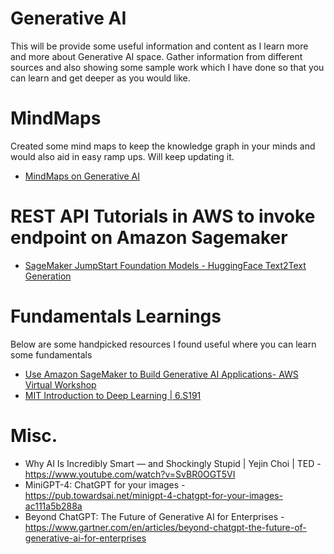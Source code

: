 # Generative AI

This will be provide some useful information and content as I learn more and more about Generative AI space. Gather information from different sources and also showing some sample work which I have done so that you can learn and get deeper as you would like. 

# MindMaps

Created some mind maps to keep the knowledge graph in your minds and would also aid in easy ramp ups. Will keep updating it. 

- [MindMaps on Generative AI](https://github.com/bertieucbs/genai-learning/tree/main/mindmaps) 


# REST API Tutorials in AWS to invoke endpoint on Amazon Sagemaker

- [SageMaker JumpStart Foundation Models - HuggingFace Text2Text Generation](https://github.com/bertieucbs/genai-learning/tree/main/sagemaker_jumpstart_foundation_models/Text2TextGenerationFlanT5)


# Fundamentals Learnings

Below are some handpicked resources I found useful where you can learn some fundamentals 

- [Use Amazon SageMaker to Build Generative AI Applications- AWS Virtual Workshop](https://www.youtube.com/watch?v=DgTHEvvpvMI)
- [MIT Introduction to Deep Learning | 6.S191](https://www.youtube.com/watch?v=QDX-1M5Nj7s)




# Misc. 

-  Why AI Is Incredibly Smart — and Shockingly Stupid | Yejin Choi | TED  - https://www.youtube.com/watch?v=SvBR0OGT5VI
-  MiniGPT-4: ChatGPT for your images - https://pub.towardsai.net/minigpt-4-chatgpt-for-your-images-ac111a5b288a
- Beyond ChatGPT: The Future of Generative AI for Enterprises - https://www.gartner.com/en/articles/beyond-chatgpt-the-future-of-generative-ai-for-enterprises





